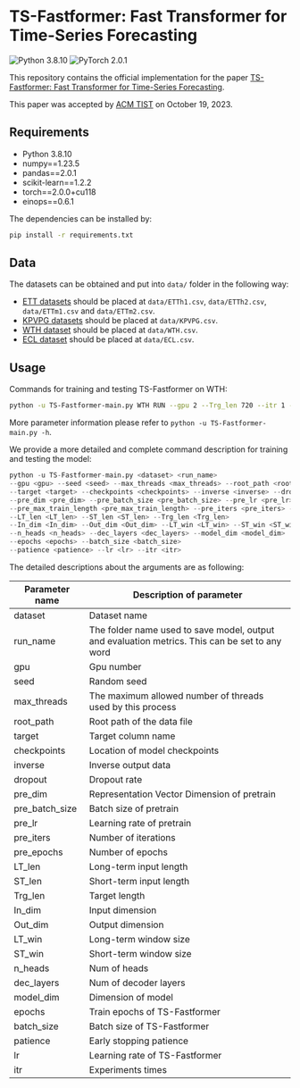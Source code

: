 # TS-Fastformer: Fast Transformer for Time-Series Forecasting

![Python 3.8.10](https://img.shields.io/badge/python-3.8-green.svg?style=plastic)
![PyTorch 2.0.1](https://img.shields.io/badge/PyTorch%20-%23EE4C2C.svg?style=plastic)

This repository contains the official implementation for the paper [TS-Fastformer: Fast Transformer for Time-Series Forecasting](https://dl.acm.org/doi/10.1145/3630637?cid=99661043641).

This paper was accepted by [ACM TIST](https://www.growkudos.com/publications/10.1145%25252F3630637/reader) on October 19, 2023.


## Requirements

- Python 3.8.10
- numpy==1.23.5
- pandas==2.0.1
- scikit-learn==1.2.2
- torch==2.0.0+cu118
- einops==0.6.1

The dependencies can be installed by:
```bash
pip install -r requirements.txt
```

## Data

The datasets can be obtained and put into `data/` folder in the following way:

* [ETT datasets](https://github.com/zhouhaoyi/ETDataset) should be placed at `data/ETTh1.csv`, `data/ETTh2.csv`, `data/ETTm1.csv` and `data/ETTm2.csv`.
* [KPVPG datasets](https://github.com/leesw9501/TS-Fastformer2022/tree/main/data) should be placed at `data/KPVPG.csv`.
* [WTH dataset](https://drive.google.com/drive/folders/1ohGYWWohJlOlb2gsGTeEq3Wii2egnEPR) should be placed at `data/WTH.csv`.
* [ECL dataset](https://drive.google.com/drive/folders/1ohGYWWohJlOlb2gsGTeEq3Wii2egnEPR) should be placed at `data/ECL.csv`.



## Usage
Commands for training and testing TS-Fastformer on WTH:

```bash
python -u TS-Fastformer-main.py WTH RUN --gpu 2 --Trg_len 720 --itr 1 --batch_size 128 --model_dim 128
```

More parameter information please refer to ```python -u TS-Fastformer-main.py -h```.

We provide a more detailed and complete command description for training and testing the model:

```python
python -u TS-Fastformer-main.py <dataset> <run_name>
--gpu <gpu> --seed <seed> --max_threads <max_threads> --root_path <root_path>
--target <target> --checkpoints <checkpoints> --inverse <inverse> --dropout <dropout>
--pre_dim <pre_dim> --pre_batch_size <pre_batch_size> --pre_lr <pre_lr> 
--pre_max_train_length <pre_max_train_length> --pre_iters <pre_iters> --pre_epochs <pre_epochs>
--LT_len <LT_len> --ST_len <ST_len> --Trg_len <Trg_len> 
--In_dim <In_dim> --Out_dim <Out_dim> --LT_win <LT_win> --ST_win <ST_win> 
--n_heads <n_heads> --dec_layers <dec_layers> --model_dim <model_dim>
--epochs <epochs> --batch_size <batch_size> 
--patience <patience> --lr <lr> --itr <itr>
```

The detailed descriptions about the arguments are as following:

| Parameter name | Description of parameter |
| --- | --- |
|dataset               |Dataset name|
|run_name              |The folder name used to save model, output and evaluation metrics. This can be set to any word|
|gpu             |Gpu number|
|seed           |Random seed|
|max_threads |The maximum allowed number of threads used by this process|
|root_path |Root path of the data file|
|target |Target column name|
|checkpoints |Location of model checkpoints|
|inverse |Inverse output data|
|dropout |Dropout rate|
|pre_dim |Representation Vector Dimension of pretrain|
|pre_batch_size |Batch size of pretrain|
|pre_lr |Learning rate of pretrain|
|pre_iters |Number of iterations|
|pre_epochs |Number of epochs|
|LT_len | Long-term input length|
|ST_len |Short-term input length|
|Trg_len |Target length|
|In_dim |Input dimension|
|Out_dim |Output dimension|
|LT_win |Long-term window size|
|ST_win |Short-term window size|
|n_heads |Num of heads|
|dec_layers |Num of decoder layers|
|model_dim |Dimension of model|
|epochs |Train epochs of TS-Fastformer|
|batch_size |Batch size of TS-Fastformer|
|patience |Early stopping patience|
|lr |Learning rate of TS-Fastformer|
|itr |Experiments times|
